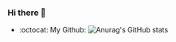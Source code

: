### Hi there 👋

<!--
**bewhale/bewhale** is a ✨ _special_ ✨ repository because its `README.md` (this file) appears on your GitHub profile.

Here are some ideas to get you started:

- 🔭 I’m currently working on ...
- 🌱 I’m currently learning ...
- 👯 I’m looking to collaborate on ...
- 🤔 I’m looking for help with ...
- 💬 Ask me about ...
- 📫 How to reach me: ...
- 😄 Pronouns: ...
- ⚡ Fun fact: ...
-->
- :octocat: My Github: 
![Anurag's GitHub stats](https://github-readme-stats.vercel.app/api?username=bewhale&show_icons=true&theme=radical)

